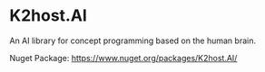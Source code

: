 
# K2host.AI

An AI library for concept programming based on the human brain.

Nuget Package: https://www.nuget.org/packages/K2host.AI/
